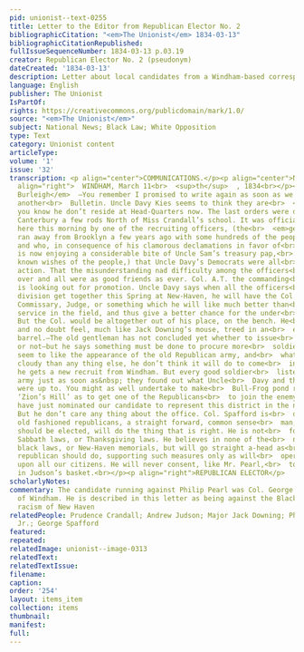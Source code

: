 ```yaml
---
pid: unionist--text-0255
title: Letter to the Editor from Republican Elector No. 2
bibliographicCitation: "<em>The Unionist</em> 1834-03-13"
bibliographicCitationRepublished: 
fullIssueSequenceNumber: 1834-03-13 p.03.19
creator: Republican Elector No. 2 (pseudonym)
dateCreated: '1834-03-13'
description: Letter about local candidates from a Windham-based correspondent
language: English
publisher: The Unionist
IsPartOf: 
rights: https://creativecommons.org/publicdomain/mark/1.0/
source: "<em>The Unionist</em>"
subject: National News; Black Law; White Opposition
type: Text
category: Unionist content
articleType: 
volume: '1'
issue: '32'
transcription: <p align="center">COMMUNICATIONS.</p><p align="center">No. 2.</p><p
  align="right">  WINDHAM, March 11<br>  <sup>th</sup>  , 1834<br></p><p>  <em>Mr.
  Burleigh</em>  —You remember I promised to write again as soon as we had received
  another<br>  Bulletin. Uncle Davy Kies seems to think they are<br>  <em>“All Hearty”</em>  but
  you know he don’t reside at Head-Quarters now. The last orders were dated<br>  at
  Canterbury a few rods North of Miss Crandall’s school. It was officially<br>  announced
  here this morning by one of the recruiting officers, (the<br>  <em>gentleman</em>  who
  ran away from Brooklyn a few years ago with some hundreds of the people’s<br>  money,
  and who, in consequence of his clamorous declamations in favor of<br>  Jackson,
  is now enjoying a considerable bite of Uncle Sam’s treasury pap,<br>  against the
  known wishes of the people,) that Uncle Davy’s Democrats were all<br>  ready for
  action. That the misunderstanding nad difficulty among the officers<br>  had blown
  over and all were as good friends as ever. Col. A.T. the commanding<br>  officer,
  is looking out for promotion. Uncle Davy says when all the officers<br>  of his
  division get together this Spring at New-Haven, he will have the Col.<br>  appointed
  Commissary, Judge, or something which he will like much better than<br>  actual
  service in the field, and thus give a better chance for the under<br>  officers.
  But the Col. would be altogether out of his place, on the bench. He<br>  would appear,
  and no doubt feel, much like Jack Downing’s mouse, treed in an<br>  empty flour
  barrel.—The old gentleman has not concluded yet whether to issue<br>  another Proclamation
  or not—but he says something must be done to procure more<br>  soldiers. He don’t
  seem to like the appearance of the old Republican army, and<br>  what looks more
  cloudy than any thing else, he don’t think it will do to come<br>  into action till
  he gets a new recruit from Windham. But every good soldier<br>  listed in the Republican
  army just as soon as&nbsp; they found out what Uncle<br>  Davy and the ‘Arch Bishop’
  were up to. You might as well undertake to make<br>  Bull-Frog pond run right over
  ‘Zion’s Hill’ as to get one of the Republicans<br>  to join the enemy.<br></p><p>  We
  have just nominated our candidate to represent this district in the next<br>  Legislature.
  But he don’t care any thing about the office. Col. Spafford is<br>  one of the genuine
  old fashioned republicans, a straight forward, common sense<br>  man, who, if he
  should be elected, will do the thing that is right. He is not<br>  for abolishing
  Sabbath laws, or Thanksgiving laws. He believes in none of the<br>  new-fangled
  black laws, or New-Haven memorials, but will go straight a-head as<br>  every independent
  republican should do, supporting such measures only as will<br>  operate equally
  upon all our citizens. He will never consent, like Mr. Pearl,<br>  to put his eggs
  in Judson’s basket.<br></p><p align="right">REPUBLICAN ELECTOR</p>
scholarlyNotes: 
commentary: The candidate running against Philip Pearl was Col. George Spafford (1793-1848),
  of Windham. He is described in this letter as being against the Black Law and the
  racism of New Haven
relatedPeople: Prudence Crandall; Andrew Judson; Major Jack Downing; Philip Pearl
  Jr.; George Spafford
featured: 
repeated: 
relatedImage: unionist--image-0313
relatedText: 
relatedTextIssue: 
filename: 
caption: 
order: '254'
layout: items_item
collection: items
thumbnail: 
manifest: 
full: 
---
```

